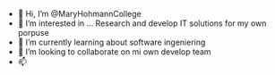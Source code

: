 - 👋 Hi, I’m @MaryHohmannCollege
- 👀 I’m interested in ... Research and develop IT solutions for my own porpuse
- 🌱 I’m currently learning about software ingeniering
- 💞️ I’m looking to collaborate on mi own develop team
- 📫

<!---
MaryHohmannCollege/MaryHohmannCollege is a ✨ special ✨ repository because its `README.md` (this file) appears on your GitHub profile.
You can click the Preview link to take a look at your changes.
--->
